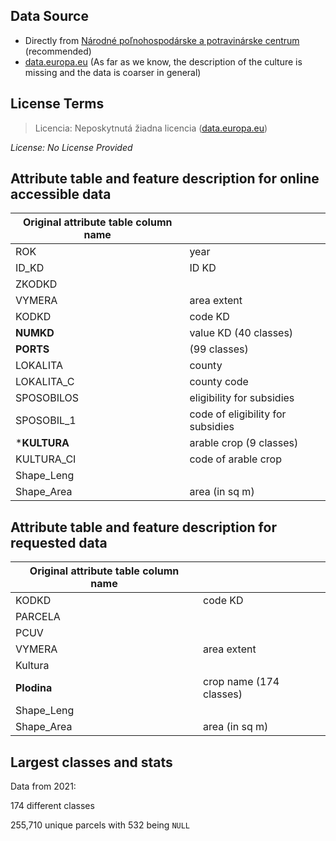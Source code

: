 ## Data Source
- Directly from [Národné poľnohospodárske a potravinárske centrum](http://www.nppc.sk/index.php/sk/) (recommended)
- [data.europa.eu](https://data.europa.eu/data/datasets/4c408849-80e9-41a2-8c93-08a65b7ce4fb?locale=sk) (As far as we know, the description of the culture is missing and the data is coarser in general)
## License Terms
> Licencia: Neposkytnutá žiadna licencia
([data.europa.eu](https://data.europa.eu/data/datasets/4c408849-80e9-41a2-8c93-08a65b7ce4fb?locale=sk))

_License: No License Provided_

## Attribute table and feature description for online accessible data
| Original attribute table column name |                                       |
| ------------------------------------ |---------------------------------------|
| ROK                                  | year                                  |
| ID_KD                                | ID KD                                 |
| ZKODKD                               |                                       |
| VYMERA                               | area extent                           |
| KODKD                                | code KD                               |
| **NUMKD**                            | value KD (40 classes)                 |
| **PORTS**                            | (99 classes)                          |
| LOKALITA                             | county                                |
| LOKALITA_C                           | county code                           |
| SPOSOBILOS                           | eligibility for subsidies             |
| SPOSOBIL_1                           | code of eligibility for subsidies     |
| ***KULTURA**                         | arable crop (9 classes)               |
| KULTURA_CI                           | code of arable crop                   |
| Shape_Leng                           |                                       |
| Shape_Area                           | area (in sq m)                        |

## Attribute table and feature description for requested data
| Original attribute table column name |                                       |
| ------------------------------------ |---------------------------------------|
| KODKD                                | code KD                               |
| PARCELA                              |                                       |
| PCUV                                 |                                       |
| VYMERA                               | area extent                           |
| Kultura                              |                                       |
| **Plodina**                          | crop name (174 classes)               |
| Shape_Leng                           |                                       |
| Shape_Area                           | area (in sq m)                        |

## Largest classes and stats
Data from 2021:

174 different classes

255,710 unique parcels with 532 being `NULL` 
